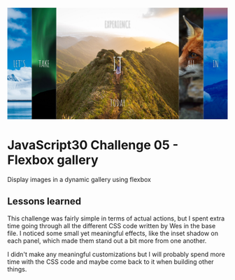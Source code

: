 ![JS05](js05.png)
# JavaScript30 Challenge 05 - Flexbox gallery
Display images in a dynamic gallery using flexbox

## Lessons learned

This challenge was fairly simple in terms of actual actions, but I spent extra time going through all the different CSS code written by Wes in the base file. I noticed some small yet meaningful effects, like the inset shadow on each panel, which made them stand out a bit more from one another.

I didn't make any meaningful customizations but I will probably spend more time with the CSS code and maybe come back to it when building other things.
